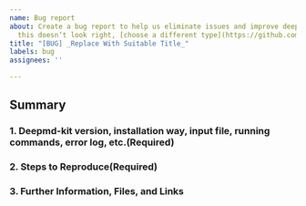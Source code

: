 ```yaml
---
name: Bug report
about: Create a bug report to help us eliminate issues and improve deepmd-kit. If
  this doesn’t look right, [choose a different type](https://github.com/deepmodeling/deepmd-kit/issues/new/choose).
title: "[BUG] _Replace With Suitable Title_"
labels: bug
assignees: ''

---
```


## Summary

<!--Please provide a clear and concise description of what the bug is.-->

### 1. Deepmd-kit version, installation way, input file, running commands, error log, etc.(Required)

<!--Please provide necessary information including the version of software and installation way, input file, running commands, error log , etc., AS  DETAILED AS POSSIBLE to help locate and reproduce your problem. !!! WARNING: Do not use image to show error log! Paste texts in a code block instead. !!!-->

<!--If applicable, specify what platform you are running on. -->

### 2. Steps to Reproduce(Required)

<!--Describe the steps required to (quickly) reproduce the issue. You can attach (small) files to the section below or add URLs where to download an archive with all necessary files. Please try to create an input set that is as minimal and small as possible and reproduces the bug as quickly as possible. **NOTE:** the less effort and time it takes to reproduce your reported bug, the more likely it becomes, that somebody will look into it and fix the problem.-->

### 3. Further Information, Files, and Links

<!--Put any additional information here, attach relevant text or image files and URLs to external sites, e.g. relevant publications-->
